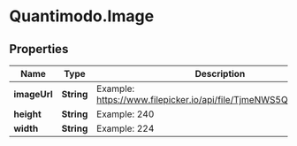 # Quantimodo.Image

## Properties
Name | Type | Description | Notes
------------ | ------------- | ------------- | -------------
**imageUrl** | **String** | Example: https://www.filepicker.io/api/file/TjmeNWS5Q2SFmtJlUGLf | 
**height** | **String** | Example: 240 | 
**width** | **String** | Example: 224 | 


